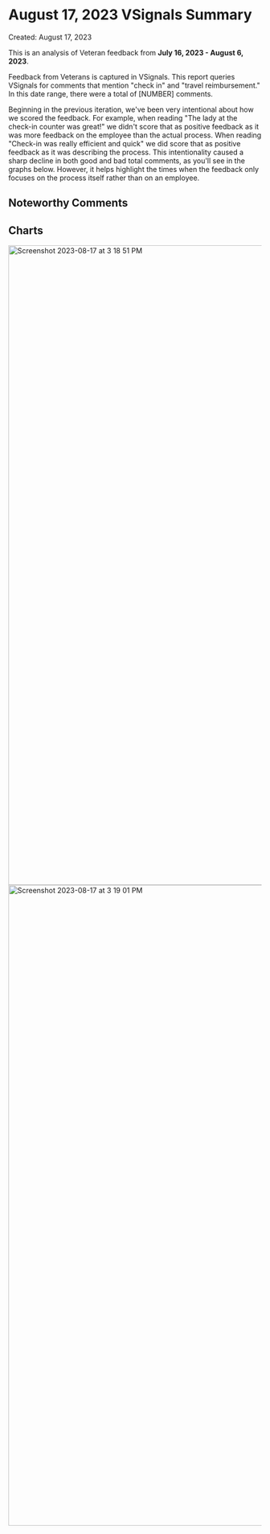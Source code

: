 # August 17, 2023 VSignals Summary

Created: August 17, 2023

This is an analysis of Veteran feedback from **July 16, 2023 - August 6, 2023**.

Feedback from Veterans is captured in VSignals. This report queries VSignals for comments that mention "check in" and "travel reimbursement." In this date range, there were a total of [NUMBER] comments. 

Beginning in the previous iteration, we've been very intentional about how we scored the feedback. For example, when reading "The lady at the check-in counter was great!" we didn't score that as positive feedback as it was more feedback on the employee than the actual process. When reading "Check-in was really efficient and quick" we did score that as positive feedback as it was describing the process. This intentionality caused a sharp decline in both good and bad total comments, as you'll see in the graphs below. However, it helps highlight the times when the feedback only focuses on the process itself rather than on an employee.

## Noteworthy Comments




## Charts

<img width="1273" alt="Screenshot 2023-08-17 at 3 18 51 PM" src="https://github.com/department-of-veterans-affairs/va.gov-team/assets/79372956/fc19be49-72ed-48fd-985e-1f10a087d931">

<img width="1275" alt="Screenshot 2023-08-17 at 3 19 01 PM" src="https://github.com/department-of-veterans-affairs/va.gov-team/assets/79372956/a5ec32f4-d7a3-4431-9880-ec8bcf415317">
